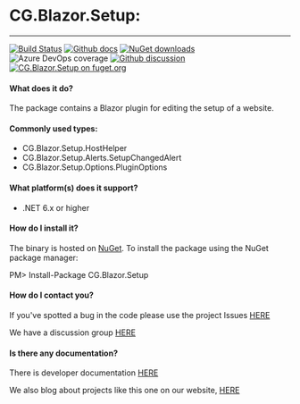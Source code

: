 # CG.Blazor.Setup: 
---
[![Build Status](https://dev.azure.com/codegator/CG.Blazor.Setup/_apis/build/status/CodeGator.CG.Blazor.Setup?branchName=main)](https://dev.azure.com/codegator/CG.Blazor.Setup/_build/latest?definitionId=77&branchName=main)
[![Github docs](https://img.shields.io/static/v1?label=Documentation&message=online&color=blue)](https://codegator.github.io/CG.Blazor.Setup/index.html)
[![NuGet downloads](https://img.shields.io/nuget/dt/CG.Blazor.Setup.svg?style=flat)](https://nuget.org/packages/CG.Blazor.Setup)
![Azure DevOps coverage](https://img.shields.io/azure-devops/coverage/codegator/CG.Blazor.Setup/77)
[![Github discussion](https://img.shields.io/badge/Discussion-online-blue)](https://github.com/CodeGator/CG.Blazor.Setup/discussions)
[![CG.Blazor.Setup on fuget.org](https://www.fuget.org/packages/CG.Blazor.Setup/badge.svg)](https://www.fuget.org/packages/CG.Blazor.Setup)

#### What does it do?
The package contains a Blazor plugin for editing the setup of a website. 

#### Commonly used types:
* CG.Blazor.Setup.HostHelper
* CG.Blazor.Setup.Alerts.SetupChangedAlert
* CG.Blazor.Setup.Options.PluginOptions

#### What platform(s) does it support?
* .NET 6.x or higher

#### How do I install it?
The binary is hosted on [NuGet](https://www.nuget.org/packages/CG.Blazor.Setup/). To install the package using the NuGet package manager:

PM> Install-Package CG.Blazor.Setup

#### How do I contact you?
If you've spotted a bug in the code please use the project Issues [HERE](https://github.com/CodeGator/CG.Blazor.Setup/issues)

We have a discussion group [HERE](https://github.com/CodeGator/CG.Blazor.Setup/discussions)

#### Is there any documentation?
There is developer documentation [HERE](https://codegator.github.io/CG.Blazor.Setup/)

We also blog about projects like this one on our website, [HERE](http://www.codegator.com)

